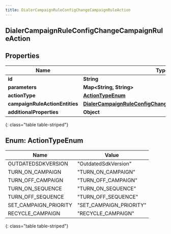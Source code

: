```yaml
---
title: DialerCampaignRuleConfigChangeCampaignRuleAction
---
```

## DialerCampaignRuleConfigChangeCampaignRuleAction


## Properties

| Name | Type | Description | Notes |
| ------------ | ------------- | ------------- | ------------- |
| **id** | **String** |  |  [optional] |
| **parameters** | **Map&lt;String, String&gt;** |  |  [optional] |
| **actionType** | [**ActionTypeEnum**](#ActionTypeEnum) |  |  [optional] |
| **campaignRuleActionEntities** | [**DialerCampaignRuleConfigChangeCampaignRuleActionEntities**](DialerCampaignRuleConfigChangeCampaignRuleActionEntities.html) |  |  [optional] |
| **additionalProperties** | **Object** |  |  [optional] |
{: class="table table-striped"}


<a name="ActionTypeEnum"></a>

## Enum: ActionTypeEnum

| Name | Value |
| ---- | ----- |
| OUTDATEDSDKVERSION | &quot;OutdatedSdkVersion&quot; |
| TURN_ON_CAMPAIGN | &quot;TURN_ON_CAMPAIGN&quot; |
| TURN_OFF_CAMPAIGN | &quot;TURN_OFF_CAMPAIGN&quot; |
| TURN_ON_SEQUENCE | &quot;TURN_ON_SEQUENCE&quot; |
| TURN_OFF_SEQUENCE | &quot;TURN_OFF_SEQUENCE&quot; |
| SET_CAMPAIGN_PRIORITY | &quot;SET_CAMPAIGN_PRIORITY&quot; |
| RECYCLE_CAMPAIGN | &quot;RECYCLE_CAMPAIGN&quot; |
{: class="table table-striped"}



